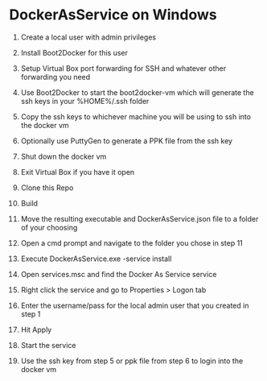 # DockerAsService on Windows

1. Create a local user with admin privileges
2. Install Boot2Docker for this user
3. Setup Virtual Box port forwarding for SSH and whatever other forwarding you need
4. Use Boot2Docker to start the boot2docker-vm which will generate the ssh keys in your %HOME%/.ssh folder
5. Copy the ssh keys to whichever machine you will be using to ssh into the docker vm
6. Optionally use PuttyGen to generate a PPK file from the ssh key

7. Shut down the docker vm
8. Exit Virtual Box if you have it open
9. Clone this Repo
10. Build
11. Move the resulting executable and DockerAsService.json file to a folder of your choosing
12. Open a cmd prompt and navigate to the folder you chose in step 11
13. Execute DockerAsService.exe -service install
14. Open services.msc and find the Docker As Service service
15. Right click the service and go to Properties > Logon tab
16. Enter the username/pass for the local admin user that you created in step 1
17. Hit Apply
18. Start the service
19. Use the ssh key from step 5 or ppk file from step 6 to login into the docker vm

